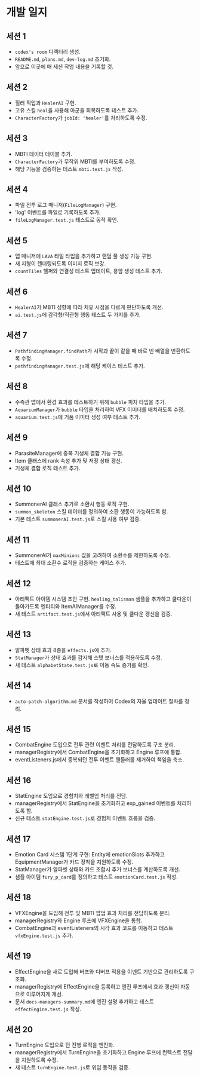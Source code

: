 # 개발 일지

## 세션 1
- `codex's room` 디렉터리 생성.
- `README.md`, `plans.md`, `dev-log.md` 초기화.
- 앞으로 이곳에 매 세션 작업 내용을 기록할 것.

## 세션 2
- 힐러 직업과 `HealerAI` 구현.
- 고유 스킬 `heal`을 사용해 아군을 회복하도록 테스트 추가.
- `CharacterFactory`가 `jobId: 'healer'`를 처리하도록 수정.

## 세션 3
- MBTI 데이터 테이블 추가.
- `CharacterFactory`가 무작위 MBTI를 부여하도록 수정.
- 해당 기능을 검증하는 테스트 `mbti.test.js` 작성.

## 세션 4
- 파일 전투 로그 매니저(`FileLogManager`) 구현.
- 'log' 이벤트를 파일로 기록하도록 추가.
- `fileLogManager.test.js` 테스트로 동작 확인.

## 세션 5
- 맵 매니저에 `LAVA` 타일 타입을 추가하고 랜덤 풀 생성 기능 구현.
- 새 지형이 렌더링되도록 이미지 로직 보강.
- `countTiles` 헬퍼와 연결성 테스트 업데이트, 용암 생성 테스트 추가.

## 세션 6
- `HealerAI`가 MBTI 성향에 따라 치유 시점을 다르게 판단하도록 개선.
- `ai.test.js`에 감각형/직관형 행동 테스트 두 가지를 추가.

## 세션 7
- `PathfindingManager.findPath`가 시작과 끝이 같을 때 바로 빈 배열을 반환하도록 수정.
- `pathfindingManager.test.js`에 해당 케이스 테스트 추가.

## 세션 8
- 수족관 맵에서 환경 효과를 테스트하기 위해 `bubble` 피처 타입을 추가.
- `AquariumManager`가 `bubble` 타입을 처리하여 VFX 이미터를 배치하도록 수정.
- `aquarium.test.js`에 거품 이미터 생성 여부 테스트 추가.

## 세션 9
- ParasiteManager에 중복 기생체 결합 기능 구현.
- Item 클래스에 rank 속성 추가 및 저장 상태 갱신.
- 기생체 결합 로직 테스트 추가.

## 세션 10
- SummonerAI 클래스 추가로 소환사 행동 로직 구현.
- `summon_skeleton` 스킬 데이터를 정의하여 소환 행동이 가능하도록 함.
- 기본 테스트 `summonerAI.test.js`로 스킬 사용 여부 검증.

## 세션 11
- SummonerAI가 `maxMinions` 값을 고려하여 소환수를 제한하도록 수정.
- 테스트에 최대 소환수 로직을 검증하는 케이스 추가.

## 세션 12
- 아티팩트 아이템 시스템 초안 구현. `healing_talisman` 샘플을 추가하고 쿨다운이 돌아가도록 엔티티와 ItemAIManager를 수정.
- 새 테스트 `artifact.test.js`에서 아티팩트 사용 및 쿨다운 갱신을 검증.

## 세션 13
- 알파벳 상태 효과 8종을 `effects.js`에 추가.
- `StatManager`가 상태 효과를 감지해 스탯 보너스를 적용하도록 수정.
- 새 테스트 `alphabetState.test.js`로 이동 속도 증가를 확인.

## 세션 14
- `auto-patch-algorithm.md` 문서를 작성하여 Codex의 자율 업데이트 절차를 정리.

## 세션 15
- CombatEngine 도입으로 전투 관련 이벤트 처리를 전담하도록 구조 분리.
- managerRegistry에서 CombatEngine을 초기화하고 Engine 루프에 통합.
- eventListeners.js에서 중복되던 전투 이벤트 핸들러를 제거하여 책임을 축소.

## 세션 16
- StatEngine 도입으로 경험치와 레벨업 처리를 전담.
- managerRegistry에서 StatEngine을 초기화하고 exp_gained 이벤트를 처리하도록 함.
- 신규 테스트 `statEngine.test.js`로 경험치 이벤트 흐름을 검증.

## 세션 17
- Emotion Card 시스템 1단계 구현: Entity에 emotionSlots 추가하고 EquipmentManager가 카드 장착을 지원하도록 수정.
- StatManager가 알파벳 상태와 카드 조합시 추가 보너스를 계산하도록 개선.
- 샘플 아이템 `fury_p_card`를 정의하고 테스트 `emotionCard.test.js` 작성.

## 세션 18
- VFXEngine을 도입해 전투 및 MBTI 팝업 효과 처리를 전담하도록 분리.
- managerRegistry와 Engine 루프에 VFXEngine을 통합.
- CombatEngine과 eventListeners의 시각 효과 코드를 이동하고 테스트 `vfxEngine.test.js` 추가.

## 세션 19
- EffectEngine을 새로 도입해 버프와 디버프 적용을 이벤트 기반으로 관리하도록 구조화.
- managerRegistry에 EffectEngine을 등록하고 엔진 루프에서 효과 갱신이 자동으로 이루어지게 개선.
- 문서 `docs-managers-summary.md`에 엔진 설명 추가하고 테스트 `effectEngine.test.js` 작성.

## 세션 20
- TurnEngine 도입으로 턴 진행 로직을 엔진화.
- managerRegistry에서 TurnEngine을 초기화하고 Engine 루프에 컨텍스트 전달을 지원하도록 수정.
- 새 테스트 `turnEngine.test.js`로 위임 동작을 검증.

